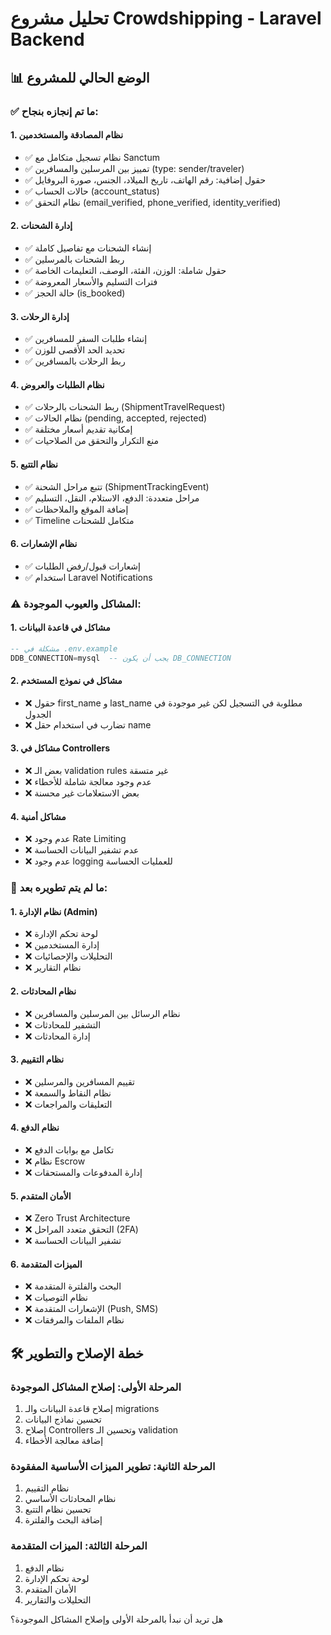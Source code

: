 # تحليل مشروع Crowdshipping - Laravel Backend

## 📊 الوضع الحالي للمشروع

### ✅ ما تم إنجازه بنجاح:

#### 1. نظام المصادقة والمستخدمين
- ✅ نظام تسجيل متكامل مع Sanctum
- ✅ تمييز بين المرسلين والمسافرين (type: sender/traveler)
- ✅ حقول إضافية: رقم الهاتف، تاريخ الميلاد، الجنس، صورة البروفايل
- ✅ حالات الحساب (account_status)
- ✅ نظام التحقق (email_verified, phone_verified, identity_verified)

#### 2. إدارة الشحنات
- ✅ إنشاء الشحنات مع تفاصيل كاملة
- ✅ ربط الشحنات بالمرسلين
- ✅ حقول شاملة: الوزن، الفئة، الوصف، التعليمات الخاصة
- ✅ فترات التسليم والأسعار المعروضة
- ✅ حالة الحجز (is_booked)

#### 3. إدارة الرحلات
- ✅ إنشاء طلبات السفر للمسافرين
- ✅ تحديد الحد الأقصى للوزن
- ✅ ربط الرحلات بالمسافرين

#### 4. نظام الطلبات والعروض
- ✅ ربط الشحنات بالرحلات (ShipmentTravelRequest)
- ✅ نظام الحالات (pending, accepted, rejected)
- ✅ إمكانية تقديم أسعار مختلفة
- ✅ منع التكرار والتحقق من الصلاحيات

#### 5. نظام التتبع
- ✅ تتبع مراحل الشحنة (ShipmentTrackingEvent)
- ✅ مراحل متعددة: الدفع، الاستلام، النقل، التسليم
- ✅ إضافة الموقع والملاحظات
- ✅ Timeline متكامل للشحنات

#### 6. نظام الإشعارات
- ✅ إشعارات قبول/رفض الطلبات
- ✅ استخدام Laravel Notifications

### ⚠️ المشاكل والعيوب الموجودة:

#### 1. مشاكل في قاعدة البيانات
```sql
-- مشكلة في .env.example
DDB_CONNECTION=mysql  -- يجب أن يكون DB_CONNECTION
```

#### 2. مشاكل في نموذج المستخدم
- ❌ حقول first_name و last_name مطلوبة في التسجيل لكن غير موجودة في الجدول
- ❌ تضارب في استخدام حقل name

#### 3. مشاكل في Controllers
- ❌ بعض الـ validation rules غير متسقة
- ❌ عدم وجود معالجة شاملة للأخطاء
- ❌ بعض الاستعلامات غير محسنة

#### 4. مشاكل أمنية
- ❌ عدم وجود Rate Limiting
- ❌ عدم تشفير البيانات الحساسة
- ❌ عدم وجود logging للعمليات الحساسة

### 🚫 ما لم يتم تطويره بعد:

#### 1. نظام الإدارة (Admin)
- ❌ لوحة تحكم الإدارة
- ❌ إدارة المستخدمين
- ❌ التحليلات والإحصائيات
- ❌ نظام التقارير

#### 2. نظام المحادثات
- ❌ نظام الرسائل بين المرسلين والمسافرين
- ❌ التشفير للمحادثات
- ❌ إدارة المحادثات

#### 3. نظام التقييم
- ❌ تقييم المسافرين والمرسلين
- ❌ نظام النقاط والسمعة
- ❌ التعليقات والمراجعات

#### 4. نظام الدفع
- ❌ تكامل مع بوابات الدفع
- ❌ نظام Escrow
- ❌ إدارة المدفوعات والمستحقات

#### 5. الأمان المتقدم
- ❌ Zero Trust Architecture
- ❌ التحقق متعدد المراحل (2FA)
- ❌ تشفير البيانات الحساسة

#### 6. الميزات المتقدمة
- ❌ البحث والفلترة المتقدمة
- ❌ نظام التوصيات
- ❌ الإشعارات المتقدمة (Push, SMS)
- ❌ نظام الملفات والمرفقات

## 🛠️ خطة الإصلاح والتطوير

### المرحلة الأولى: إصلاح المشاكل الموجودة
1. إصلاح قاعدة البيانات والـ migrations
2. تحسين نماذج البيانات
3. إصلاح Controllers وتحسين الـ validation
4. إضافة معالجة الأخطاء

### المرحلة الثانية: تطوير الميزات الأساسية المفقودة
1. نظام التقييم
2. نظام المحادثات الأساسي
3. تحسين نظام التتبع
4. إضافة البحث والفلترة

### المرحلة الثالثة: الميزات المتقدمة
1. نظام الدفع
2. لوحة تحكم الإدارة
3. الأمان المتقدم
4. التحليلات والتقارير

هل تريد أن نبدأ بالمرحلة الأولى وإصلاح المشاكل الموجودة؟